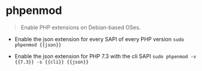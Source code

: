 # phpenmod
> Enable PHP extensions on Debian-based OSes.

- Enable the json extension for every SAPI of every PHP version
`sudo phpenmod {{json}}`

- Enable the json extension for PHP 7.3 with the cli SAPI
`sudo phpenmod -v {{7.3}} -s {{cli}} {{json}}`
